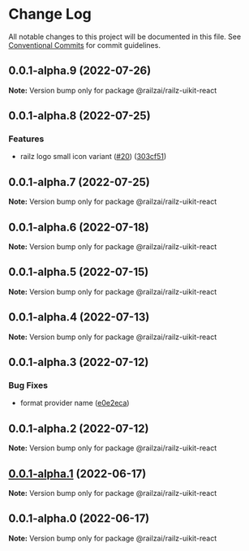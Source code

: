 # Change Log

All notable changes to this project will be documented in this file.
See [Conventional Commits](https://conventionalcommits.org) for commit guidelines.

## 0.0.1-alpha.9 (2022-07-26)

**Note:** Version bump only for package @railzai/railz-uikit-react





## 0.0.1-alpha.8 (2022-07-25)


### Features

* railz logo small icon variant ([#20](https://github.com/railz-ai/railz-uikit/issues/20)) ([303cf51](https://github.com/railz-ai/railz-uikit/commit/303cf5193375b6fce63d374988e5c762af681f6a))





## 0.0.1-alpha.7 (2022-07-25)

**Note:** Version bump only for package @railzai/railz-uikit-react





## 0.0.1-alpha.6 (2022-07-18)

**Note:** Version bump only for package @railzai/railz-uikit-react





## 0.0.1-alpha.5 (2022-07-15)

**Note:** Version bump only for package @railzai/railz-uikit-react





## 0.0.1-alpha.4 (2022-07-13)

**Note:** Version bump only for package @railzai/railz-uikit-react





## 0.0.1-alpha.3 (2022-07-12)


### Bug Fixes

* format provider name ([e0e2eca](https://github.com/railz-ai/railz-uikit/commit/e0e2ecab1f8c6a4c6eca1c7e62422d69a5065dcc))





## 0.0.1-alpha.2 (2022-07-12)

**Note:** Version bump only for package @railzai/railz-uikit-react





## [0.0.1-alpha.1](https://github.com/railz-ai/railz-uikit/compare/@railzai/railz-uikit-react@0.0.1-alpha.0...@railzai/railz-uikit-react@0.0.1-alpha.1) (2022-06-17)

**Note:** Version bump only for package @railzai/railz-uikit-react





## 0.0.1-alpha.0 (2022-06-17)

**Note:** Version bump only for package @railzai/railz-uikit-react
